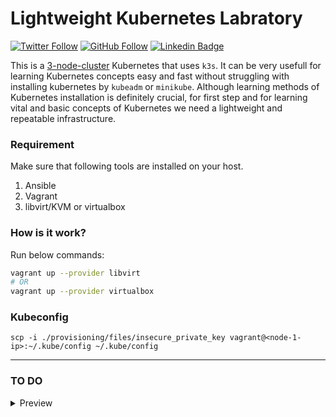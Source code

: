 # Lightweight Kubernetes Labratory

[![Twitter Follow](https://img.shields.io/twitter/follow/045_hamid?label=045_hamid&style=plastic&logo=twitter&color=blue)](https://twitter.com/045_hamid)
[![GitHub Follow](https://img.shields.io/github/followers/hamidgholami?label=hamidgholami&style=plastic&logo=github&color=green)](https://github.com/hamidgholami)
[![Linkedin Badge](https://img.shields.io/badge/hamid--gholami-LinkedIn-blue?logo=linkedin)](https://www.linkedin.com/in/hamid-gholami/)
<!--
[![Youtube Badge](https://img.shields.io/badge/-geekestan-red?style=plastic&&logo=youtube&message=geekestan&logoColor=white)](https://www.youtube.com/channel/UCBlOVqLEwcvFNG03KDAVTlw)
-->

This is a <ins>3-node-cluster</ins> Kubernetes that uses `k3s`. It can be very usefull for learning Kubernetes concepts easy and fast without struggling with installing kubernetes by `kubeadm` or `minikube`. Although learning methods of Kubernetes installation is definitely crucial, for first step and for learning vital and basic concepts of Kubernetes we need a lightweight and repeatable infrastructure.

### Requirement
Make sure that following tools are installed on your host.

1. Ansible
2. Vagrant
3. libvirt/KVM or virtualbox

### How is it work?
Run below commands:
```bash
vagrant up --provider libvirt
# OR
vagrant up --provider virtualbox
```
### Kubeconfig

```
scp -i ./provisioning/files/insecure_private_key vagrant@<node-1-ip>:~/.kube/config ~/.kube/config
```
***
### TO DO
<details> 
<summary> Preview</summary>

- [x] Adding `virtualbox` as a provider in Vagrantfile that dynamicly detect provider(between libvirt and virtualbox)
- [ ] Adding a step-by-step guide line for using it on `windows 10 wsl`. That should contain:
  - [ ] Installing `wsl` on `Windows 10`.
  - [ ] Installing and configuring `vagrant` on `wsl`.
  - [ ] Installing `virtualbox` on `Windows 10`.
  - [ ] Installing `ansible` on `wsl`.
- [ ] Prepare all configurations for `Terraform` and with `AWS` provider.

</details>